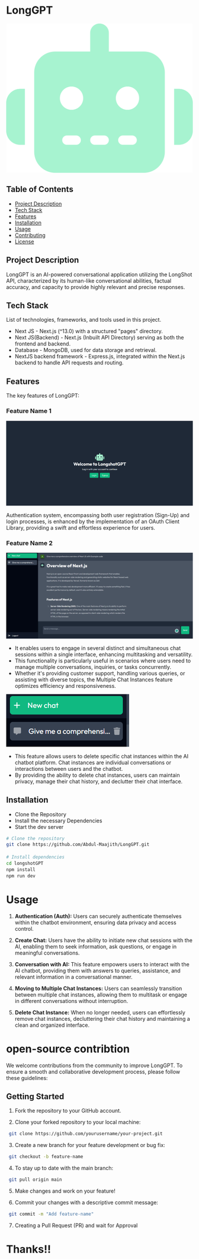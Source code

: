 # LongGPT

![LongGPT](./public/favicon.svg)

## Table of Contents

- [Project Description](#project-description)
- [Tech Stack](#tech-stack)
- [Features](#features)
- [Installation](#installation)
- [Usage](#usage)
- [Contributing](#contributing)
- [License](#license)

## Project Description

LongGPT is an AI-powered conversational application utilizing the LongShot API, characterized by its human-like conversational abilities, factual accuracy, and capacity to provide highly relevant and precise responses.

## Tech Stack

List of technologies, frameworks, and tools used in this project.

- Next JS - Next.js (^13.0) with a structured "pages" directory.
- Next JS(Backend) - Next.js (Inbuilt API Directory) serving as both the frontend and backend.
- Database - MongoDB, used for data storage and retrieval.
- NextJS backend framework - Express.js, integrated within the Next.js backend to handle API requests and routing.

## Features

The key features of LongGPT:

### Feature Name 1

![Authentication System](./public/LongshotGPTAuthScreen.png)

Authentication system, encompassing both user registration (Sign-Up) and login processes, is enhanced by the implementation of an OAuth Client Library, providing a swift and effortless experience for users.

### Feature Name 2

![Multiple chat instances](./public/LongshotGPTChatScreen.png)

 - It enables users to engage in several distinct and simultaneous chat sessions within a single interface, enhancing multitasking and versatility. 
 - This functionality is particularly useful in scenarios where users need to manage multiple conversations, inquiries, or tasks concurrently. 
 - Whether it's providing customer support, handling various queries, or assisting with diverse topics, the Multiple Chat Instances feature optimizes efficiency and responsiveness.

 ![Delete chat instances](./public/LongshotGPTDeleteChat.png)

 - This feature allows users to delete specific chat instances within the AI chatbot platform. Chat instances are individual conversations or interactions between users and the chatbot. 
 - By providing the ability to delete chat instances, users can maintain privacy, manage their chat history, and declutter their chat interface.

## Installation

- Clone the Repository
- Install the necessary Dependencies
- Start the dev server

```bash
# Clone the repository
git clone https://github.com/Abdul-Maajith/LongGPT.git

# Install dependencies
cd longshotGPT
npm install
npm run dev
```

# Usage
1. **Authentication (Auth):** Users can securely authenticate themselves within the chatbot environment, ensuring data privacy and access control.

2. **Create Chat:** Users have the ability to initiate new chat sessions with the AI, enabling them to seek information, ask questions, or engage in meaningful conversations.

3. **Conversation with AI:** This feature empowers users to interact with the AI chatbot, providing them with answers to queries, assistance, and relevant information in a conversational manner.

4. **Moving to Multiple Chat Instances:** Users can seamlessly transition between multiple chat instances, allowing them to multitask or engage in different conversations without interruption.

5. **Delete Chat Instance:** When no longer needed, users can effortlessly remove chat instances, decluttering their chat history and maintaining a clean and organized interface.

# open-source contribtion
We welcome contributions from the community to improve LongGPT. To ensure a smooth and collaborative development process, please follow these guidelines:

## Getting Started

1. Fork the repository to your GitHub account.

2. Clone your forked repository to your local machine:

```bash
 git clone https://github.com/yourusername/your-project.git
```

3. Create a new branch for your feature development or bug fix:

```bash
 git checkout -b feature-name
```

4. To stay up to date with the main branch:

```bash
 git pull origin main
```

5. Make changes and work on your feature!

6. Commit your changes with a descriptive commit message:

```bash
 git commit -m "Add feature-name"
```

7. Creating a Pull Request (PR) and wait for Approval

# Thanks!!

